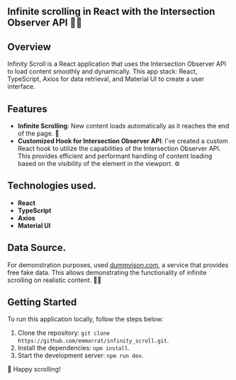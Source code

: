 ## Infinite scrolling in React with the Intersection Observer API 📜🔄

## Overview

Infinity Scroll is a React application that uses the Intersection Observer API to load content smoothly and dynamically. This app stack: React, TypeScript, Axios for data retrieval, and Material UI to create a user interface.

## Features

- **Infinite Scrolling**: New content loads automatically as it reaches the end of the page. 🔄
- **Customized Hook for Intersection Observer API**: I've created a custom React hook to utilize the capabilities of the Intersection Observer API. This provides efficient and performant handling of content loading based on the visibility of the element in the viewport. ⚙️

## Technologies used.

- **React** 
- **TypeScript** 
- **Axios** 
- **Material UI** 

## Data Source.

For demonstration purposes, used [dummyjson.com](https://dummyjson.com), a service that provides free fake data. This allows demonstrating the functionality of infinite scrolling on realistic content. 🧑‍💻

## Getting Started

To run this application locally, follow the steps below:

1. Clone the repository: `git clone https://github.com/emmarrat/infinity_scroll.git`.
2. Install the dependencies: `npm install`.
3. Start the development server: `npm run dev`.

🚀 Happy scrolling!
